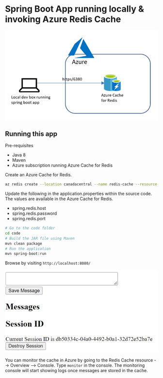 # Spring Boot App running locally & invoking Azure Redis Cache

![alt txt](/images/sb-azure-redis.jpg)

## Running this app
Pre-requisites
* Java 8
* Maven
* Azure subscription running Azure Cache for Redis

Create an Azure Cache for Redis. 

```bash
az redis create --location canadacentral --name redis-cache --resource-group rg-demo --sku Basic --vm-size c0
```

Update the following in the application.properties within the source code. The values are available in the Azure Cache for Redis. 
* spring.redis.host
* spring.redis.password
* spring.redis.port

```bash
# Go to the code folder
cd code
# Build the JAR file using Maven
mvn clean package
# Run the application 
mvn spring-boot:run
```

Browse by visiting `http://localhost:8080/`

![alt txt](/images/sb-redis-sample.jpg)

You can monitor the cache in Azure by going to the Redis Cache resource --> Overview --> Console. Type `monitor` in the console. The monitoring console will start showing logs once messages are stored in the cache.